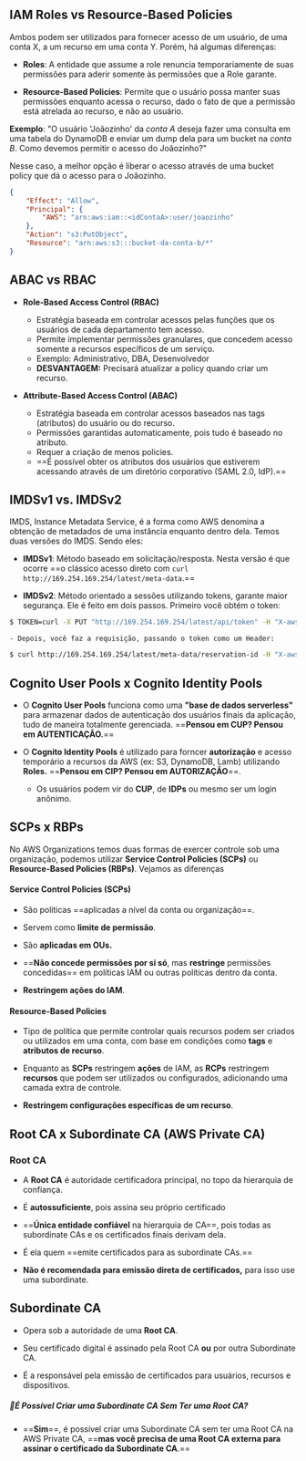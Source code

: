 
## IAM Roles vs Resource-Based Policies
Ambos podem ser utilizados para fornecer acesso de um usuário, de uma conta X, a um recurso em uma conta Y. Porém, há algumas diferenças:

- **Roles**: A entidade que assume a role renuncia temporariamente de suas permissões para aderir somente às permissões que a Role garante.

- **Resource-Based Policies**: Permite que o usuário possa manter suas permissões enquanto acessa o recurso, dado o fato de que a permissão está atrelada ao recurso, e não ao usuário.

**Exemplo**: "O usuário 'Joãozinho' da _conta A_ deseja fazer uma consulta em uma tabela do DynamoDB e enviar um dump dela para um bucket na _conta B_.  Como devemos permitir o acesso do Joãozinho?"

Nesse caso, a melhor opção é liberar o acesso através de uma bucket policy que dá o acesso para o Joãozinho. 

```json
{ 
	"Effect": "Allow", 
	"Principal": { 
		"AWS": "arn:aws:iam::<idContaA>:user/joaozinho" 
	},
	"Action": "s3:PutObject",
	"Resource": "arn:aws:s3:::bucket-da-conta-b/*" 
}
```


## ABAC vs RBAC

- **Role-Based Access Control (RBAC)**
	- Estratégia baseada em controlar acessos pelas funções que os usuários de cada departamento tem acesso.
	- Permite implementar permissões granulares, que concedem acesso somente a recursos específicos de um serviço.
	- Exemplo: Administrativo, DBA, Desenvolvedor
	- **DESVANTAGEM:** Precisará atualizar a policy quando criar um recurso.

- **Attribute-Based Access Control (ABAC)**
	- Estratégia baseada em controlar acessos baseados nas tags (atributos) do usuário ou do recurso.
	- Permissões garantidas automaticamente, pois tudo é baseado no atributo.
	- Requer a criação de menos policies.
	- ==É possível obter os atributos dos usuários que estiverem acessando através de um diretório corporativo (SAML 2.0, IdP).==



## IMDSv1 vs. IMDSv2
IMDS, Instance Metadata Service, é a forma como AWS denomina a obtenção de metadados de uma instância enquanto dentro dela. Temos duas versões do IMDS. Sendo eles: 

- **IMDSv1**: Método baseado em solicitação/resposta. Nesta versão é que ocorre ==o clássico acesso direto com `curl http://169.254.169.254/latest/meta-data`.==

- **IMDSv2**: Método orientado a sessões utilizando tokens, garante maior segurança. Ele é feito em dois passos. Primeiro você obtém o token:
```bash 
$ TOKEN=curl -X PUT "http://169.254.169.254/latest/api/token" -H "X-aws-ec2-metadata-token-ttl-seconds: 21600" \ && curl -H "X-aws-ec2-metadata-token: $TOKEN" http://169.254.169.254/
```
	- Depois, você faz a requisição, passando o token como um Header:
```bash 
$ curl http://169.254.169.254/latest/meta-data/reservation-id -H "X-aws-ec2-metadata-token: $TOKEN" 
```


## Cognito User Pools x Cognito Identity Pools

- O **Cognito User Pools** funciona como uma **"base de dados serverless"** para armazenar dados de autenticação dos usuários finais da aplicação, tudo de maneira totalmente gerenciada. ==**Pensou em CUP? Pensou em AUTENTICAÇÃO.**==


- O **Cognito Identity Pools** é utilizado para forncer **autorização** e acesso temporário a recursos da AWS (ex: S3, DynamoDB, Lamb) utilizando **Roles.** ==**Pensou em CIP? Pensou em AUTORIZAÇÃO**==.
	- Os usuários podem vir do **CUP**, de **IDPs** ou mesmo ser um login anônimo.


## SCPs x RBPs
No AWS Organizations temos duas formas de exercer controle sob uma organização, podemos utilizar **Service Control Policies (SCPs)** ou **Resource-Based Policies (RBPs)**. Vejamos as diferenças

#### Service Control Policies (SCPs)
- São políticas ==aplicadas a nível da conta ou organização==.

- Servem como **limite de permissão**.

- São **aplicadas em OUs.**

- ==**Não concede permissões por si só**, mas **restringe** permissões concedidas== em políticas IAM ou outras políticas dentro da conta.

- **Restringem ações do IAM**.

#### Resource-Based Policies
- Tipo de política que permite controlar quais recursos podem ser criados ou utilizados em uma conta, com base em condições como **tags** e **atributos de recurso**.

- Enquanto as **SCPs** restringem **ações** de IAM, as **RCPs** restringem **recursos** que podem ser utilizados ou configurados, adicionando uma camada extra de controle.

- **Restringem configurações específicas de um recurso**.


## Root CA x Subordinate CA (AWS Private CA)

### Root CA
- A **Root CA** é autoridade certificadora principal, no topo da hierarquia de confiança.

- É **autossuficiente**, pois assina seu próprio certificado

- ==**Única entidade confiável** na hierarquia de CA==, pois todas as subordinate CAs e os certificados finais derivam dela.

- É ela quem ==emite certificados para as subordinate CAs.==

- **Não é recomendada para emissão direta de certificados,** para isso use uma subordinate.

## Subordinate CA 
- Opera sob a autoridade de uma **Root CA**.

- Seu certificado digital é assinado pela Root CA **ou** por outra Subordinate CA.

- É a responsável pela emissão de certificados para usuários, recursos e dispositivos.

##### 🌟É Possível Criar uma Subordinate CA Sem Ter uma Root CA?

- ==**Sim**==, é possível criar uma Subordinate CA sem ter uma Root CA na AWS Private CA, ==**mas você precisa de uma Root CA externa para assinar o certificado da Subordinate CA**.==

